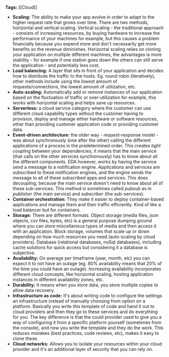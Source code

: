 **Tags:** [[Cloud]]

- **Scaling:** The ability to make your app evolve in order to adapt to the higher request rate that grows over time. There are two methods, horizontal and vertical scaling. Vertical scaling - the traditional approach - consists of increasing resources, by buying hardware to increase the performance of your machines for example, but this causes a problem financially because you expend more and don't necessarily get more benefits so the revenue diminishes. Horizontal scaling relies on cloning your application on multiple different machines, the advantages is more stability - for example if one station goes down the others can still serve the application - and potentially less cost.
- **Load balancing:** A layer that sits in front of your application and decides how to distribute the traffic to the hosts. Eg. round robin (iteratively), other methods include using the lowest amount of requests/connections, the lowest amount of utilization, etc.
- **Auto-scaling:** Automatically add or remove instances of our application based on the fluctuation of traffic or over-utilization for example, this works with horizontal scaling and helps save up resources.
- **Serverless:** a cloud service category where the customer can use different cloud capability types without the customer having to provision, deploy and manage either hardware or software resources, other than providing customer application code or providing customer data.
- **Event-driven architecture:** the older way - request-response model - was about synchronously (one after the other) calling the different applications of a process in the predetermined order. This creates *tight coupling* between your dependencies, it means that the main service (that calls on the other services synchronously) has to know about all the different components. EDA however, works by having the service send a message to a notification engine. Applications and services are subscribed to these notification engines, and the engine sends the message to all of these subscribed apps and services. This does decoupling, because the main service doesn't need to know about all of these sub-services. This method is sometimes called *pubsub* as in *publisher* (the main service) and *subscriber* (the sub-services).
- **Container orchestration:** They make it easier to deploy container-based applications and manage them and their traffic efficiently. Kind of like a load balancer but for containers.
- **Storage:** There are different formats. Object storage (media files, json objects, csv files, bytes, etc) is a general purpose dumping ground where you can store miscellanious types of media and then access it with an application. Block storage, volumes that scale up or down depending on how much resources you need (auto-scaling by cloud providers). Database (relational databases, noSql databases), including cache solutions for quick access but considering it a database is subjective.
- **Availability:** On average per timeframe (year, month, etc) you can expect it to not have an outage (eg. 80% availability means that 20% of the time you could have an outage). Increasing availability incorporates different cloud concepts, like horizontal scaling, hosting application instances in different availability zones, etc.
- **Durability:** It means when you store data, you store multiple copies to allow data recovery.
- **Infrastructure as code:** It's about writing code to configure the settings an infrastructure instead of manually choosing from option on a platform. Basically you write this template of code and hand it out to cloud providers and then they go to these services and do everything for you. The key difference is that the could provider used to give you a way of configuring it from a specific platform yourself (sometimes from the console), and now you write the template and they do the work. This reduces mistakes (best practices, code reviews, etc), makes it easy to clone these.
- **Cloud networks:** Allows you to isolate your resources within your cloud provider and it's an additional layer of security that you can rely on.